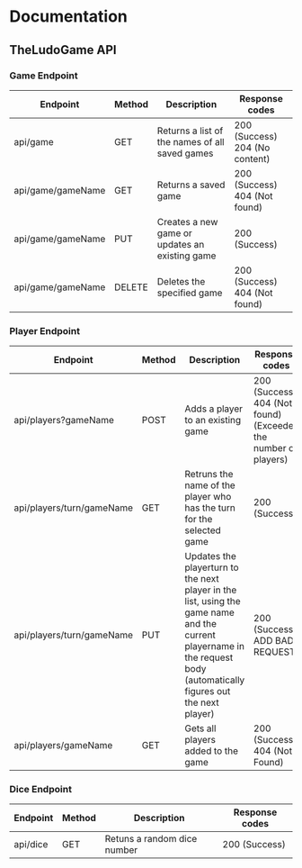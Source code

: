 # Documentation

## TheLudoGame API
### Game Endpoint
| Endpoint              | Method | Description                                                                | Response codes                                                   |
|-----------------------|--------|----------------------------------------------------------------------------|------------------------------------------------------------------|
| api/game             | GET    | Returns a list of the names of all saved games                             | 200 (Success) 204 (No content)                                   |
| api/game/gameName   | GET    | Returns a saved game                                                       | 200 (Success) 404 (Not found)                                    |
| api/game/gameName   | PUT    | Creates a new game or updates an existing game                             | 200 (Success)                                                    |
| api/game/gameName   | DELETE | Deletes the specified game                                                 | 200 (Success) 404 (Not found)                                    |

### Player Endpoint
| Endpoint              | Method | Description                                                                | Response codes                                                   |
|-----------------------|--------|----------------------------------------------------------------------------|------------------------------------------------------------------|
| api/players?gameName | POST   | Adds a player to an existing game                                          | 200 (Success) 404 (Not found) (Exceeded the number of players)   |
| api/players/turn/gameName | GET   | Retruns the name of the player who has the turn for the selected game                                         | 200 (Success)|
| api/players/turn/gameName | PUT | Updates the playerturn to the next player in the list, using the game name and the current playername in the request body (automatically figures out the next player)  | 200 (Success) ADD BAD REQUEST| 
| api/players/gameName | GET   | Gets all players added to the game                                      | 200 (Success) 404 (Not Found)|


### Dice Endpoint
| Endpoint              | Method | Description                                                                | Response codes                                                   |
|-----------------------|--------|----------------------------------------------------------------------------|------------------------------------------------------------------|
| api/dice | GET   | Retuns a random dice number                                          | 200 (Success) |

